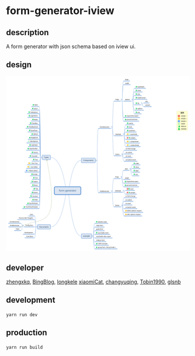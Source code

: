 # form-generator-iview

## description

A form generator with json schema based on iview ui.


## design

![project mind mapping](./form-generator.svg)

## developer

[zhengxkq](https://github.com/zhengxkq),
[BingBlog](https://github.com/BingBlog),
[longkele](https://github.com/longkele/)
[xiaomiCat](https://github.com/xiaomiCat),
[changyuqing](https://github.com/changyuqing),
[Tobin1990](https://github.com/Tobin1990),
[glsnb](https://github.com/glsnb)




## development

`yarn run dev`

## production

`yarn run build`
